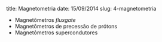 title: Magnetometria
date: 15/09/2014
slug: 4-magnetometria

* Magnetômetros *fluxgate*
* Magnetômetros de precessão de prótons
* Magnetômetros supercondutores
